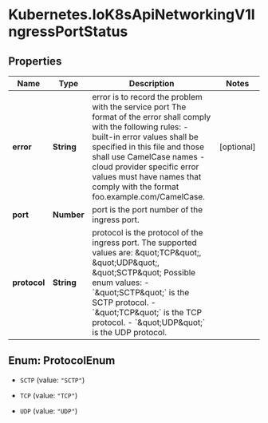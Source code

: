 # Kubernetes.IoK8sApiNetworkingV1IngressPortStatus

## Properties

Name | Type | Description | Notes
------------ | ------------- | ------------- | -------------
**error** | **String** | error is to record the problem with the service port The format of the error shall comply with the following rules: - built-in error values shall be specified in this file and those shall use   CamelCase names - cloud provider specific error values must have names that comply with the   format foo.example.com/CamelCase. | [optional] 
**port** | **Number** | port is the port number of the ingress port. | 
**protocol** | **String** | protocol is the protocol of the ingress port. The supported values are: \&quot;TCP\&quot;, \&quot;UDP\&quot;, \&quot;SCTP\&quot;  Possible enum values:  - &#x60;\&quot;SCTP\&quot;&#x60; is the SCTP protocol.  - &#x60;\&quot;TCP\&quot;&#x60; is the TCP protocol.  - &#x60;\&quot;UDP\&quot;&#x60; is the UDP protocol. | 



## Enum: ProtocolEnum


* `SCTP` (value: `"SCTP"`)

* `TCP` (value: `"TCP"`)

* `UDP` (value: `"UDP"`)




